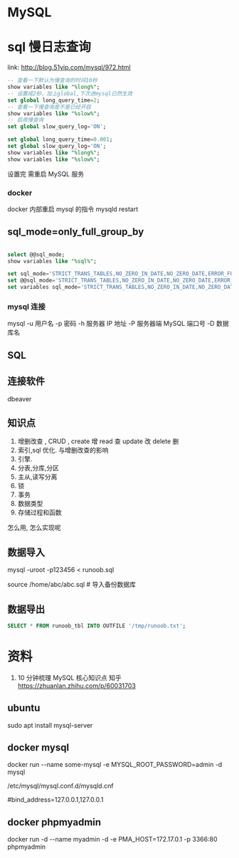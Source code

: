 # MySQL

# sql 慢日志查询

link: http://blog.51yip.com/mysql/972.html

```sql
-- 查看一下默认为慢查询的时间10秒
show variables like "%long%";
-- 设置成2秒，加上global,下次进mysql已然生效
set global long_query_time=2;
-- 查看一下慢查询是不是已经开启
show variables like "%slow%";
-- 启用慢查询
set global slow_query_log='ON';
```

```sql
set global long_query_time=0.001;
set global slow_query_log='ON';
show variables like "%long%";
show variables like "%slow%";
```

设置完 需重启 MySQL 服务

### docker

docker 内部重启 mysql 的指令
mysqld restart

## sql_mode=only_full_group_by

```sql

select @@sql_mode;
show variables like "%sql%";

set sql_mode='STRICT_TRANS_TABLES,NO_ZERO_IN_DATE,NO_ZERO_DATE,ERROR_FOR_DIVISION_BY_ZERO,NO_AUTO_CREATE_USER,NO_ENGINE_SUBSTITUTION';
set @@sql_mode='STRICT_TRANS_TABLES,NO_ZERO_IN_DATE,NO_ZERO_DATE,ERROR_FOR_DIVISION_BY_ZERO,NO_AUTO_CREATE_USER,NO_ENGINE_SUBSTITUTION';
set variables sql_mode='STRICT_TRANS_TABLES,NO_ZERO_IN_DATE,NO_ZERO_DATE,ERROR_FOR_DIVISION_BY_ZERO,NO_AUTO_CREATE_USER,NO_ENGINE_SUBSTITUTION';

```

### mysql 连接

mysql -u 用户名 -p 密码 -h 服务器 IP 地址 -P 服务器端 MySQL 端口号 -D 数据库名

## SQL

## 连接软件

dbeaver

## 知识点

1. 增删改查 , CRUD , create 增 read 查 update 改 delete 删
2. 索引,sql 优化. 与增删改查的影响
3. 引擎.
4. 分表,分库,分区
5. 主从,读写分离
6. 锁
7. 事务
8. 数据类型
9. 存储过程和函数

怎么用, 怎么实现呢

## 数据导入

mysql -uroot -p123456 < runoob.sql

source /home/abc/abc.sql # 导入备份数据库

## 数据导出

```sql
SELECT * FROM runoob_tbl INTO OUTFILE '/tmp/runoob.txt';
```

# 资料

1. 10 分钟梳理 MySQL 核心知识点 知乎
   https://zhuanlan.zhihu.com/p/60031703

## ubuntu

sudo apt install mysql-server

## docker mysql

docker run --name some-mysql -e MYSQL_ROOT_PASSWORD=admin -d mysql

/etc/mysql/mysql.conf.d/mysqld.cnf

#bind_address=127.0.0.1,127.0.0.1

## docker phpmyadmin

docker run -d --name myadmin -d -e PMA_HOST=172.17.0.1 -p 3366:80 phpmyadmin
